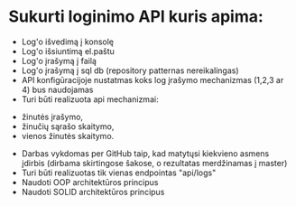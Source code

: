 # Sukurti loginimo API kuris apima:
* Log'o išvedimą į konsolę
* Log'o išsiuntimą el.paštu
* Log'o įrašymą į failą
* Log'o įrašymą į sql db (repository patternas nereikalingas)
* API konfigūracijoje nustatmas koks log įrašymo mechanizmas (1,2,3 ar 4) bus naudojamas
* Turi būti realizuota api mechanizmai:
- žinutės įrašymo,
- žinučių sąrašo skaitymo,
- vienos žinutės skaitymo.  

* Darbas vykdomas per GitHub taip, kad matytųsi kiekvieno asmens įdirbis (dirbama skirtingose šakose, o rezultatas merdžinamas į master)
* Turi būti realizuotas tik vienas endpointas "api/logs"
* Naudoti OOP architektūros principus
* Naudoti SOLID architektūros principus
